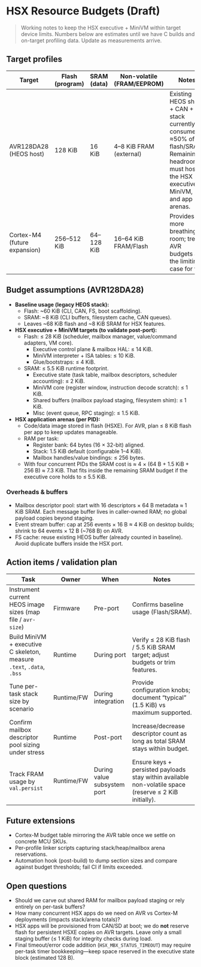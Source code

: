 # HSX Resource Budgets (Draft)

> Working notes to keep the HSX executive + MiniVM within target device limits. Numbers below are estimates until we have C builds and on-target profiling data. Update as measurements arrive.

## Target profiles

| Target | Flash (program) | SRAM (data) | Non-volatile (FRAM/EEPROM) | Notes |
|--------|-----------------|-------------|----------------------------|-------|
| AVR128DA28 (HEOS host) | 128 KiB | 16 KiB | 4–8 KiB FRAM (external) | Existing HEOS shell + CAN + FS stack currently consumes ≈50% of flash/SRAM. Remaining headroom must host the HSX executive, MiniVM, and app arenas. |
| Cortex-M4 (future expansion) | 256–512 KiB | 64–128 KiB | 16–64 KiB FRAM/Flash | Provides more breathing room; treat AVR budgets as the limiting case for v1. |

## Budget assumptions (AVR128DA28)

- **Baseline usage (legacy HEOS stack):**
  - Flash: ~60 KiB (CLI, CAN, FS, boot scaffolding).
  - SRAM: ~8 KiB (CLI buffers, filesystem cache, CAN queues).
  - Leaves ~68 KiB flash and ~8 KiB SRAM for HSX features.
- **HSX executive + MiniVM targets (to validate post-port):**
  - Flash: ≤ 28 KiB (scheduler, mailbox manager, value/command adapters, VM core).
    - Executive control plane & mailbox HAL: ≤ 14 KiB.
    - MiniVM interpreter + ISA tables: ≤ 10 KiB.
    - Glue/bootstraps: ≤ 4 KiB.
  - SRAM: ≤ 5.5 KiB runtime footprint.
    - Executive state (task table, mailbox descriptors, scheduler accounting): ≤ 2 KiB.
    - MiniVM core (register window, instruction decode scratch): ≤ 1 KiB.
    - Shared buffers (mailbox payload staging, filesystem shim): ≤ 1 KiB.
    - Misc (event queue, RPC staging): ≤ 1.5 KiB.
- **HSX application arenas (per PID):**
  - Code/data image stored in flash (HSXE). For AVR, plan ≤ 8 KiB flash per app to keep updates manageable.
  - RAM per task:
    - Register bank: 64 bytes (16 × 32-bit) aligned.
    - Stack: 1.5 KiB default (configurable 1–4 KiB).
    - Mailbox handles/value bindings: ≤ 256 bytes.
  - With four concurrent PIDs the SRAM cost is ≈ 4 × (64 B + 1.5 KiB + 256 B) ≈ 7.3 KiB. That fits inside the remaining SRAM budget if the executive core holds to ≤ 5.5 KiB.

### Overheads & buffers

- Mailbox descriptor pool: start with 16 descriptors × 64 B metadata ≈ 1 KiB SRAM. Each message buffer lives in caller-owned RAM; no global payload copies beyond staging.
- Event stream buffer: cap at 256 events × 16 B ≈ 4 KiB on desktop builds; shrink to 64 events × 12 B (~768 B) on AVR.
- FS cache: reuse existing HEOS buffer (already counted in baseline). Avoid duplicate buffers inside the HSX port.

## Action items / validation plan

| Task | Owner | When | Notes |
|------|-------|------|-------|
| Instrument current HEOS image sizes (map file / `avr-size`) | Firmware | Pre-port | Confirms baseline usage (Flash/SRAM). |
| Build MiniVM + executive C skeleton, measure `.text`, `.data`, `.bss` | Runtime | During port | Verify ≤ 28 KiB flash / 5.5 KiB SRAM target; adjust budgets or trim features. |
| Tune per-task stack size by scenario | Runtime/FW | During integration | Provide configuration knobs; document “typical” (1.5 KiB) vs maximum supported. |
| Confirm mailbox descriptor pool sizing under stress | Runtime | Post-port | Increase/decrease descriptor count as long as total SRAM stays within budget. |
| Track FRAM usage by `val.persist` | Runtime/FW | During value subsystem port | Ensure keys + persisted payloads stay within available non-volatile space (reserve ≤ 2 KiB initially). |

## Future extensions

- Cortex-M budget table mirroring the AVR table once we settle on concrete MCU SKUs.
- Per-profile linker scripts capturing stack/heap/mailbox arena reservations.
- Automation hook (post-build) to dump section sizes and compare against budget thresholds; fail CI if limits exceeded.

## Open questions

- Should we carve out shared RAM for mailbox payload staging or rely entirely on per-task buffers?
- How many concurrent HSX apps do we need on AVR vs Cortex-M deployments (impacts stack/arena totals)?
- HSX apps will be provisioned from CAN/SD at boot; we do **not** reserve flash for persistent HSXE copies on AVR targets. Leave only a small staging buffer (≤ 1 KiB) for integrity checks during load.
- Final timeout/error code addition (`HSX_MBX_STATUS_TIMEOUT`) may require per-task timer bookkeeping—keep space reserved in the executive state block (estimated 128 B).
